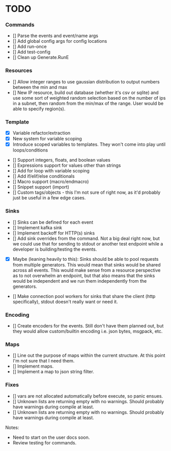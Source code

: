 # TODO

### Commands
* [] Parse the events and event/name args
* [] Add global config args for config locations
* [] Add run-once
* [] Add test-config
* [] Clean up Generate.RunE

### Resources
* [] Allow integer ranges to use gaussian distribution to output numbers between the min and max
* [] New IP resource, build out database (whether it's csv or sqlite) and use some sort of weighted random selection based on the number of ips in a subnet, then random from the min/max of the range.  User would be able to specify region(s).

### Template
* [x] Variable refactor/extraction
* [x] New system for variable scoping
* [x] Introduce scoped variables to templates.  They won't come into play until loops/conditions
* [] Support integers, floats, and boolean values
* [] Expressions support for values other than strings
* [] Add for loop with variable scoping
* [] Add if/elif/else conditionals
* [] Macro support (macro/endmacro)
* [] Snippet support (import)
* [] Custom tags/objects - this I'm not sure of right now, as it'd probably just be useful in a few edge cases.

### Sinks
* [] Sinks can be defined for each event
* [] Implement kafka sink
* [] Implement backoff for HTTP(s) sinks
* [] Add sink overrides from the command.  Not a big deal right now, but we could use that for sending to stdout or another test endpoint while a developer is building/testing the events.
* [x] Maybe (leaning heavily to this): Sinks should be able to pool requests from multiple generators.  This would mean that sinks would be shared across all events.  This would make sense from a resource perspective as to not overwhelm an endpoint, but that also means that the sinks would be independent and we run them independently from the generators.
* [] Make connection pool workers for sinks that share the client (http specifically), stdout doesn't really want or need it.

### Encoding
* [] Create encoders for the events.  Still don't have them planned out, but they would allow custom/builtin encoding i.e. json bytes, msgpack, etc.

### Maps
* [] Line out the purpose of maps within the current structure.  At this point I'm not sure that I need them.
* [] Implement maps.
* [] Implement a map to json string filter.

### Fixes
* [] vars are not allocated automatically before execute, so panic ensues.
* [] Unknown lists are returning empty with no warnings.  Should probably have warnings during compile at least.
* [] Unknown lists are returning empty with no warnings.  Should probably have warnings during compile at least.

Notes:

* Need to start on the user docs soon.
* Review testing for commands.
